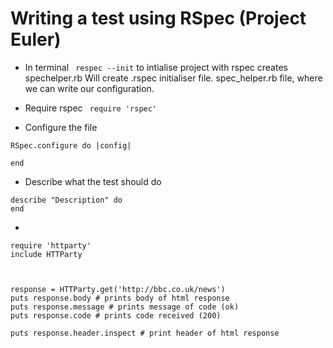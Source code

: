 # Writing a test using RSpec (Project Euler)

* In terminal ``` respec --init``` to intialise project with rspec creates spechelper.rb
Will create .rspec initialiser file.
spec_helper.rb file, where we can write our configuration.



* Require rspec ``` require 'rspec'```
* Configure the file 


``` 
RSpec.configure do |config|

end 

```

* Describe what the test should do 

```
describe "Description" do 
end
```

*


```
require 'httparty'
include HTTParty



response = HTTParty.get('http://bbc.co.uk/news')
puts response.body # prints body of html response
puts response.message # prints message of code (ok)
puts response.code # prints code received (200)

puts response.header.inspect # print header of html response
```